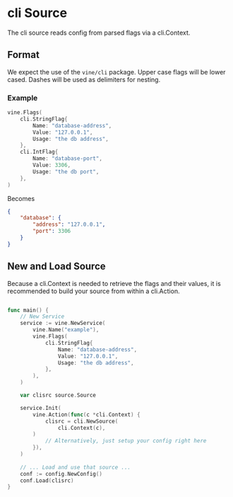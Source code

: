# cli Source

The cli source reads config from parsed flags via a cli.Context.

## Format

We expect the use of the `vine/cli` package. Upper case flags will be lower cased. Dashes will be used as delimiters for nesting.

### Example

```go
vine.Flags(
    cli.StringFlag{
        Name: "database-address",
        Value: "127.0.0.1",
        Usage: "the db address",
    },
    cli.IntFlag{
        Name: "database-port",
        Value: 3306,
        Usage: "the db port",
    },
)
```

Becomes

```json
{
    "database": {
        "address": "127.0.0.1",
        "port": 3306
    }
}
```

## New and Load Source

Because a cli.Context is needed to retrieve the flags and their values, it is recommended to build your source from within a cli.Action.

```go

func main() {
    // New Service
    service := vine.NewService(
        vine.Name("example"),
        vine.Flags(
            cli.StringFlag{
                Name: "database-address",
                Value: "127.0.0.1",
                Usage: "the db address",
            },
        ),
    )

    var clisrc source.Source

    service.Init(
        vine.Action(func(c *cli.Context) {
            clisrc = cli.NewSource(
                cli.Context(c),
	    )
            // Alternatively, just setup your config right here
        }),
    )
    
    // ... Load and use that source ...
    conf := config.NewConfig()
    conf.Load(clisrc)
}
```
